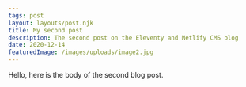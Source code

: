 ```yaml
---
tags: post
layout: layouts/post.njk
title: My second post
description: The second post on the Eleventy and Netlify CMS blog
date: 2020-12-14
featuredImage: /images/uploads/image2.jpg
---
```


Hello, here is the body of the second blog post.